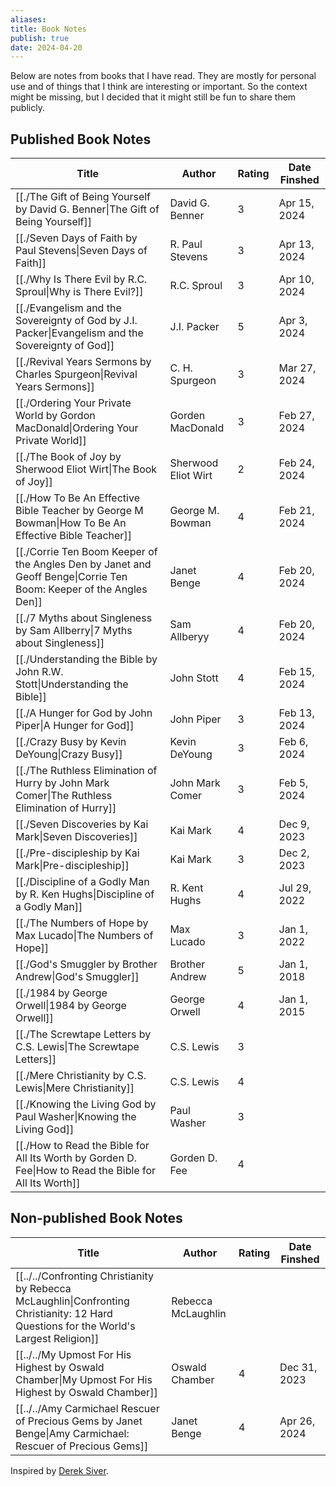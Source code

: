 ```yaml
---
aliases: 
title: Book Notes
publish: true
date: 2024-04-20
---
```


Below are notes from books that I have read. They are mostly for personal use and of things that I think are interesting or important. So the context might be missing, but I decided that it might still be fun to share them publicly.

## Published Book Notes
| Title                                                                                                                           | Author              | Rating | Date Finshed |
| ------------------------------------------------------------------------------------------------------------------------------- | ------------------- | ------ | ------------ |
| [[./The Gift of Being Yourself by David G. Benner\|The Gift of Being Yourself]]                                    | David G. Benner     | 3      | Apr 15, 2024 |
| [[./Seven Days of Faith by Paul Stevens\|Seven Days of Faith]]                                                     | R. Paul Stevens     | 3      | Apr 13, 2024 |
| [[./Why Is There Evil by R.C. Sproul\|Why is There Evil?]]                                                         | R.C. Sproul         | 3      | Apr 10, 2024 |
| [[./Evangelism and the Sovereignty of God by J.I. Packer\|Evangelism and the Sovereignty of God]]                  | J.I. Packer         | 5      | Apr 3, 2024  |
| [[./Revival Years Sermons by Charles Spurgeon\|Revival Years Sermons]]                                             | C. H. Spurgeon      | 3      | Mar 27, 2024 |
| [[./Ordering Your Private World by Gordon MacDonald\|Ordering Your Private World]]                                 | Gorden MacDonald    | 3      | Feb 27, 2024 |
| [[./The Book of Joy by Sherwood Eliot Wirt\|The Book of Joy]]                                                      | Sherwood Eliot Wirt | 2      | Feb 24, 2024 |
| [[./How To Be An Effective Bible Teacher by George M Bowman\|How To Be An Effective Bible Teacher]]                | George M. Bowman    | 4      | Feb 21, 2024 |
| [[./Corrie Ten Boom Keeper of the Angles Den by Janet and Geoff Benge\|Corrie Ten Boom: Keeper of the Angles Den]] | Janet Benge         | 4      | Feb 20, 2024 |
| [[./7 Myths about Singleness by Sam Allberry\|7 Myths about Singleness]]                                           | Sam Allberyy        | 4      | Feb 20, 2024 |
| [[./Understanding the Bible by John R.W. Stott\|Understanding the Bible]]                                          | John Stott          | 4      | Feb 15, 2024 |
| [[./A Hunger for God by John Piper\|A Hunger for God]]                                                             | John Piper          | 3      | Feb 13, 2024 |
| [[./Crazy Busy by Kevin DeYoung\|Crazy Busy]]                                                                      | Kevin DeYoung       | 3      | Feb 6, 2024  |
| [[./The Ruthless Elimination of Hurry by John Mark Comer\|The Ruthless Elimination of Hurry]]                      | John Mark Comer     | 3      | Feb 5, 2024  |
| [[./Seven Discoveries by Kai Mark\|Seven Discoveries]]                                                             | Kai Mark            | 4      | Dec 9, 2023  |
| [[./Pre-discipleship by Kai Mark\|Pre-discipleship]]                                                               | Kai Mark            | 3      | Dec 2, 2023  |
| [[./Discipline of a Godly Man by R. Ken Hughs\|Discipline of a Godly Man]]                                         | R. Kent Hughs       | 4      | Jul 29, 2022 |
| [[./The Numbers of Hope by Max Lucado\|The Numbers of Hope]]                                                       | Max Lucado          | 3      | Jan 1, 2022  |
| [[./God's Smuggler by Brother Andrew\|God's Smuggler]]                                                             | Brother Andrew      | 5      | Jan 1, 2018  |
| [[./1984 by George Orwell\|1984 by George Orwell]]                                                                 | George Orwell       | 4      | Jan 1, 2015  |
| [[./The Screwtape Letters by C.S. Lewis\|The Screwtape Letters]]                                                   | C.S. Lewis          | 3      |              |
| [[./Mere Christianity by C.S. Lewis\|Mere Christianity]]                                                           | C.S. Lewis          | 4      |              |
| [[./Knowing the Living God by Paul Washer\|Knowing the Living God]]                                                | Paul Washer         | 3      |              |
| [[./How to Read the Bible for All Its Worth by Gorden D. Fee\|How to Read the Bible for All Its Worth]]            | Gorden D. Fee       | 4      |              |


## Non-published Book Notes
| Title                                                                                                                                           | Author             | Rating | Date Finshed |
| ----------------------------------------------------------------------------------------------------------------------------------------------- | ------------------ | ------ | ------------ |
| [[../../Confronting Christianity by Rebecca McLaughlin\|Confronting Christianity: 12 Hard Questions for the World's Largest Religion]] | Rebecca McLaughlin |        |              |
| [[../../My Upmost For His Highest by Oswald Chamber\|My Upmost For His Highest by Oswald Chamber]]                                     | Oswald Chamber     | 4      | Dec 31, 2023 |
| [[../../Amy Carmichael Rescuer of Precious Gems by Janet Benge\|Amy Carmichael: Rescuer of Precious Gems]]                             | Janet Benge        | 4      | Apr 26, 2024 |


Inspired by [Derek Siver](https://sive.rs/book).